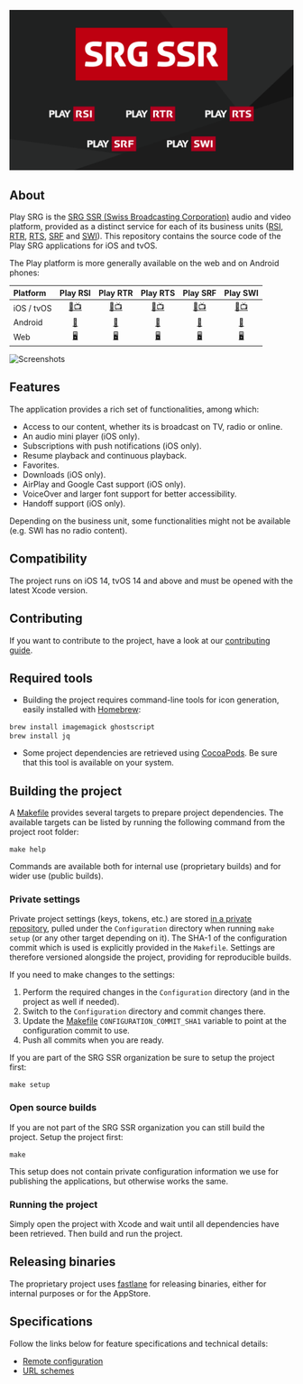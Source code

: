![SRG Media Player logo](README-images/logo.png)

## About

Play SRG is the [SRG SSR (Swiss Broadcasting Corporation)](https://www.srgssr.ch/en/who-we-are/organisation/) audio and video platform, provided as a distinct service for each of its business units ([RSI](https://www.rsi.ch), [RTR](https://www.rtr.ch), [RTS](https://www.rts.ch), [SRF](https://www.srf.ch) and [SWI](https://www.swissinfo.ch)). This repository contains the source code of the Play SRG applications for iOS and tvOS.

The Play platform is more generally available on the web and on Android phones:

| Platform | Play RSI | Play RTR | Play RTS | Play SRF | Play SWI |
|:-- |:--:|:--:|:--:|:--:|:--:|
| iOS / tvOS | [📱📺](https://itunes.apple.com/ch/app/play-rsi/id920753497) | [📱📺](https://itunes.apple.com/ch/app/play-rtr/id920754925) | [📱📺](https://itunes.apple.com/ch/app/play-rts/id920754415) | [📱📺](https://itunes.apple.com/ch/app/play-srf/id638194352) | [📱📺](https://itunes.apple.com/ch/app/play-swi/id920785201) |
| Android | [🤖](https://play.google.com/store/apps/details?id=ch.rsi.player) | [🤖](https://play.google.com/store/apps/details?id=ch.rtr.player) | [🤖](https://play.google.com/store/apps/details?id=ch.rts.player) | [🤖](https://play.google.com/store/apps/details?id=ch.srf.mobile.srfplayer) | [🤖](https://play.google.com/store/apps/details?id=ch.swissinfo.player) |
| Web | [🖥](https://www.rsi.ch/play) | [🖥](https://www.rtr.ch/play) | [🖥](https://www.rts.ch/play) | [🖥](https://www.srf.ch/play) | [🖥](https://www.swissinfo.ch/play) |

![Screenshots](README-images/iphone-screenshots.png)

## Features

The application provides a rich set of functionalities, among which:

* Access to our content, whether its is broadcast on TV, radio or online. 
* An audio mini player (iOS only).
* Subscriptions with push notifications (iOS only).
* Resume playback and continuous playback.
* Favorites.
* Downloads (iOS only).
* AirPlay and Google Cast support (iOS only).
* VoiceOver and larger font support for better accessibility.
* Handoff support (iOS only).

Depending on the business unit, some functionalities might not be available (e.g. SWI has no radio content).

## Compatibility

The project runs on iOS 14, tvOS 14 and above and must be opened with the latest Xcode version.

## Contributing

If you want to contribute to the project, have a look at our [contributing guide](CONTRIBUTING.md).

## Required tools

- Building the project requires command-line tools for icon generation, easily installed with [Homebrew](https://brew.sh/):

```
brew install imagemagick ghostscript
brew install jq
```

- Some project dependencies are retrieved using [CocoaPods](https://cocoapods.org/). Be sure that this tool is available on your system.

## Building the project

A [Makefile](../Makefile) provides several targets to prepare project dependencies. The available targets can be listed by running the following command from the project root folder:

```
make help
```

Commands are available both for internal use (proprietary builds) and for wider use (public builds).

### Private settings

Private project settings (keys, tokens, etc.) are stored [in a private repository](https://github.com/SRGSSR/playsrg-configuration-ios), pulled under the `Configuration` directory when running `make setup` (or any other target depending on it). The SHA-1 of the configuration commit which is used is explicitly provided in the `Makefile`. Settings are therefore versioned alongside the project, providing for reproducible builds.

If you need to make changes to the settings:

1. Perform the required changes in the `Configuration` directory (and in the project as well if needed).
1. Switch to the `Configuration` directory and commit changes there.
1. Update the [Makefile](../Makefile) `CONFIGURATION_COMMIT_SHA1` variable to point at the configuration commit to use.
1. Push all commits when you are ready.

If you are part of the SRG SSR organization be sure to setup the project first:

```
make setup
```

### Open source builds

If you are not part of the SRG SSR organization you can still build the project. Setup the project first:

```
make
```

This setup does not contain private configuration information we use for publishing the applications, but otherwise works the same.

### Running the project

Simply open the project with Xcode and wait until all dependencies have been retrieved. Then build and run the project.

## Releasing binaries

The proprietary project uses [fastlane](https://fastlane.tools/) for releasing binaries, either for internal purposes or for the AppStore.

## Specifications

Follow the links below for feature specifications and technical details:

* [Remote configuration](REMOTE_CONFIGURATION.md)
* [URL schemes](URL_SCHEMES.md)